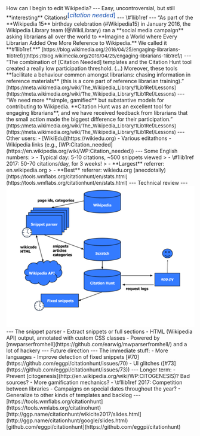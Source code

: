<!-- pandoc -i slides.md -t revealjs -s -o slides.html -V theme:white --!>

How can I begin to edit Wikipedia?

---

Easy, uncontroversial, but still **interesting**

Citations!<sup style="font-size: medium; color: #0645AD">[<span style="font-style: italic">citation needed</span>]</sup>

---

\#1lib1ref

---

“As part of the **Wikipedia 15** birthday celebration (#Wikipedia15) in January 2016,
the Wikipedia Library team (@WikiLibrary) ran a **social media campaign** asking
librarians all over the world to **Imagine a World where Every Librarian Added
One More Reference to Wikipedia.** We called it **#1lib1ref.**”

<span style="font-size: small">[https://blog.wikimedia.org/2016/04/25/engaging-librarians-1lib1ref/](https://blog.wikimedia.org/2016/04/25/engaging-librarians-1lib1ref/)</span>

---

“The combination of [Citation Needed] templates and the Citation Hunt tool
created a really low participation threshold. (...) Moreover, these tools
**facilitate a behaviour common amongst librarians: chasing information in
reference materials** (this is a core part of reference librarian training).”

<span style="font-size: small">[https://meta.wikimedia.org/wiki/The_Wikipedia_Library/1Lib1Ref/Lessons](https://meta.wikimedia.org/wiki/The_Wikipedia_Library/1Lib1Ref/Lessons)</span>

---

“We need more **simple, gamified** but substantive models for contributing to
Wikipedia. **Citation Hunt was an excellent tool for engaging librarians**, and
we have received feedback from librarians that the small action made the biggest
difference for their participation.”

<span style="font-size: small">[https://meta.wikimedia.org/wiki/The_Wikipedia_Library/1Lib1Ref/Lessons](https://meta.wikimedia.org/wiki/The_Wikipedia_Library/1Lib1Ref/Lessons)</span>

---

Other users:

- [WikiEdu](https://wikiedu.org)

- Various editathons

- Wikipedia links (e.g., [WP:Citation_needed](https://en.wikipedia.org/wiki/WP:Citation_needed))

---

Some English numbers:

> - Typical day: 5-10 citations, ~500 snippets viewed
> - \#1lib1ref 2017: 50-70 citations/day, for 3 weeks!
> - **Largest** referrer: en.wikipedia.org
> - **Best** referrer: wikiedu.org (anecdotally)

<span style="font-size: small">[https://tools.wmflabs.org/citationhunt/en/stats.html](https://tools.wmflabs.org/citationhunt/en/stats.html)</span>

---

Technical review

---

<img class="plain" src="img/overview.svg" height="50%" />

---

The snippet parser

- Extract snippets or full sections

- HTML (Wikipedia API) output, annotated with custom CSS classes

- Powered by [mwparserfromhell](https://github.com/earwig/mwparserfromhell/) and
  a lot of hackery

---

Future direction

---

The immediate stuff:

- More languages

- Improve detection of fixed snippets [#70](https://github.com/eggpi/citationhunt/issues/70)

- UI glitches ([#73](https://github.com/eggpi/citationhunt/issues/73))

---

Longer term:

- Prevent [citogenesis](http://en.wikipedia.org/wiki/WP:CITOGENESIS)? Bad sources?

- More gamification mechanics?
    - \#1lib1ref 2017: Competition between libraries

- Campaigns on special dates throughout the year?

- Generalize to other kinds of templates and backlog

---

[https://tools.wmflabs.org/citationhunt](https://tools.wmlabs.org/citatinohunt)

[http://ggp.name/citationhunt/wikicite2017/slides.html](http://ggp.name/citationhunt/google/slides.html)

[github.com/eggpi/citationhunt](https://github.com/eggpi/citationhunt)
